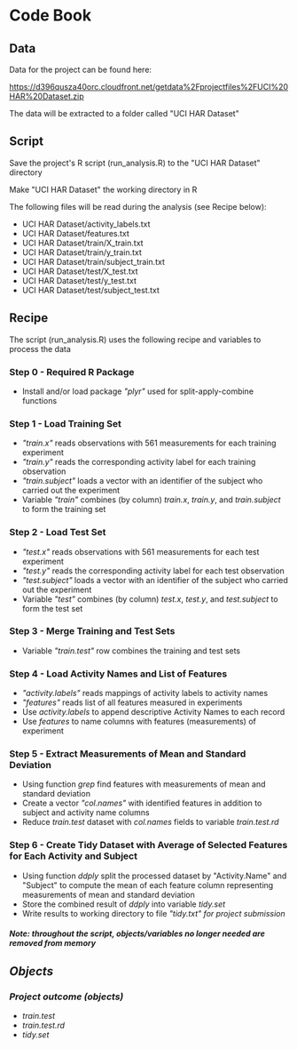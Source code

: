 Code Book
=========

Data
----
Data for the project can be found here:

https://d396qusza40orc.cloudfront.net/getdata%2Fprojectfiles%2FUCI%20HAR%20Dataset.zip

The data will be extracted to a folder called "UCI HAR Dataset"

Script
------

Save the project's R script (run_analysis.R) to the "UCI HAR Dataset" directory

Make "UCI HAR Dataset" the working directory in R

The following files will be read during the analysis (see Recipe below):

- UCI HAR Dataset/activity_labels.txt
- UCI HAR Dataset/features.txt
- UCI HAR Dataset/train/X_train.txt
- UCI HAR Dataset/train/y_train.txt
- UCI HAR Dataset/train/subject_train.txt
- UCI HAR Dataset/test/X_test.txt
- UCI HAR Dataset/test/y_test.txt
- UCI HAR Dataset/test/subject_test.txt

Recipe
------

The script (run_analysis.R) uses the following recipe and variables to process the data 

### Step 0 - Required R Package

- Install and/or load package <em>"plyr"</em> used for split-apply-combine functions

### Step 1 - Load Training Set

- <em>"train.x"</em> reads observations with 561 measurements for each training experiment
- <em>"train.y"</em> reads the corresponding activity label for each training observation
- <em>"train.subject"</em> loads a vector with an identifier of the subject who carried out the experiment
- Variable <em>"train"</em> combines (by column) <em>train.x</em>, <em>train.y</em>, and <em>train.subject</em> to form the training set

### Step 2 - Load Test Set

- <em>"test.x"</em> reads observations with 561 measurements for each test experiment
- <em>"test.y"</em> reads the corresponding activity label for each test observation
- <em>"test.subject"</em> loads a vector with an identifier of the subject who carried out the experiment 
- Variable <em>"test"</em> combines (by column) <em>test.x</em>, <em>test.y</em>, and <em>test.subject</em> to form the test set


### Step 3 - Merge Training and Test Sets

- Variable <em>"train.test"</em> row combines the training and test sets


### Step 4 - Load Activity Names and List of Features

- <em>"activity.labels"</em> reads mappings of activity labels to activity names
- <em>"features"</em> reads list of all features measured in experiments
- Use <em>activity.labels</em> to append descriptive Activity Names to each record
- Use <em>features</em> to name columns with features (measurements) of experiment

### Step 5 - Extract Measurements of Mean and Standard Deviation

- Using function <em>grep</em> find features with measurements of mean and standard deviation
- Create a vector <em>"col.names"</em> with identified features in addition to subject and activity name columns
- Reduce <em>train.test</em> dataset with <em>col.names</em> fields to variable <em>train.test.rd</em>

### Step 6 - Create Tidy Dataset with Average of Selected Features for Each Activity and Subject

- Using function <em>ddply</em> split the processed dataset by "Activity.Name" and "Subject" to compute the mean of each feature column representing measurements of mean and standard deviation
- Store the combined result of <em>ddply</em> into variable <em>tidy.set</em>
- Write results to working directory to file <em>"tidy.txt" for project submission

#### Note: throughout the script, objects/variables no longer needed are removed from memory

Objects
-------

### Project outcome (objects)
- <em>train.test</em>
- <em>train.test.rd</em>
- <em>tidy.set</em>


